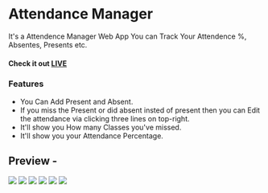 # Attendance Manager 

It's a Attendence Manager Web App You can Track Your Attendence %, Absentes, Presents etc.

#### Check it out [LIVE](https://attendance-manager0.vercel.app/) 

### Features
- You Can Add Present and Absent.
- If you miss the Present or did absent insted of present then you can Edit the attendance via clicking three lines on top-right.
- It'll show you How many Classes you've missed.
- It'll show you your Attendance Percentage.

## Preview - 

<img src="https://i.imgur.com/csVzHMm.png"/>
<img src="https://i.imgur.com/ArvJ7y8.png"/>
<img src="https://i.imgur.com/yw8sHWv.png"/>
<img src="https://i.imgur.com/iTnSSZ5.png"/>
<img src="https://i.imgur.com/QdMlqKd.png"/>
<img src="https://i.imgur.com/wSmESEj.png"/>


